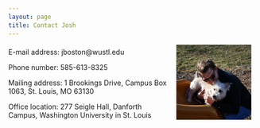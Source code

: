 ```yaml
---
layout: page
title: Contact Josh
---
```


<p><img align="right" style="padding: 0 15px; width: 30%; height: 30%" src="/img/dog.jpg" alt="Josh with his dog, Lucie"></p>
<p style="margin-top: 20px;"> </p>
<p>E-mail address: jboston@wustl.edu</p>

<p>Phone number: 585-613-8325</p>

<p>Mailing address: 
1 Brookings Drive, Campus Box 1063,
St. Louis, MO 63130</p>


<p>Office location: 
277 Seigle Hall, Danforth Campus, Washington University in St. Louis</p>
